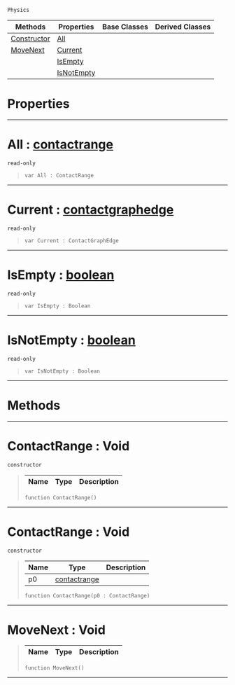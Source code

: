  `Physics`

|Methods|Properties|Base Classes|Derived Classes|
|---|---|---|---|
|[ Constructor](https://github.com/zeroengineteam/ZeroDocs/blob/master/code_reference/class_reference/contactrange.markdown#contactrange-void)|[ All](https://github.com/zeroengineteam/ZeroDocs/blob/master/code_reference/class_reference/contactrange.markdown#all-zero-engine-document)| | |
|[ MoveNext](https://github.com/zeroengineteam/ZeroDocs/blob/master/code_reference/class_reference/contactrange.markdown#movenext-void)|[ Current](https://github.com/zeroengineteam/ZeroDocs/blob/master/code_reference/class_reference/contactrange.markdown#current-zero-engine-docu)| | |
| |[ IsEmpty](https://github.com/zeroengineteam/ZeroDocs/blob/master/code_reference/class_reference/contactrange.markdown#isempty-zero-engine-docu)| | |
| |[ IsNotEmpty](https://github.com/zeroengineteam/ZeroDocs/blob/master/code_reference/class_reference/contactrange.markdown#isnotempty-zero-engine-d)| | |


 #  Properties


---  
 #  All : [contactrange](https://github.com/zeroengineteam/ZeroDocs/blob/master/code_reference/class_reference/contactrange.markdown)

 `read-only`

> 
> ``` lang=cpp, name=Nada
> var All : ContactRange


---  
 #  Current : [contactgraphedge](https://github.com/zeroengineteam/ZeroDocs/blob/master/code_reference/class_reference/contactgraphedge.markdown)

 `read-only`

> 
> ``` lang=cpp, name=Nada
> var Current : ContactGraphEdge


---  
 #  IsEmpty : [boolean](https://github.com/zeroengineteam/ZeroDocs/blob/master/code_reference/nada_base_types/boolean.markdown)

 `read-only`

> 
> ``` lang=cpp, name=Nada
> var IsEmpty : Boolean


---  
 #  IsNotEmpty : [boolean](https://github.com/zeroengineteam/ZeroDocs/blob/master/code_reference/nada_base_types/boolean.markdown)

 `read-only`

> 
> ``` lang=cpp, name=Nada
> var IsNotEmpty : Boolean


---  
 #  Methods


---  
 #  ContactRange : Void

 `constructor`

> 
> |Name|Type|Description|
> |---|---|---|
> ``` lang=cpp, name=Nada
> function ContactRange()
> ``` 


---  
 #  ContactRange : Void

 `constructor`

> 
> |Name|Type|Description|
> |---|---|---|
> |p0|[contactrange](https://github.com/zeroengineteam/ZeroDocs/blob/master/code_reference/class_reference/contactrange.markdown)| |
> ``` lang=cpp, name=Nada
> function ContactRange(p0 : ContactRange)
> ``` 


---  
 #  MoveNext : Void

> 
> |Name|Type|Description|
> |---|---|---|
> ``` lang=cpp, name=Nada
> function MoveNext()
> ``` 


---  
 

 